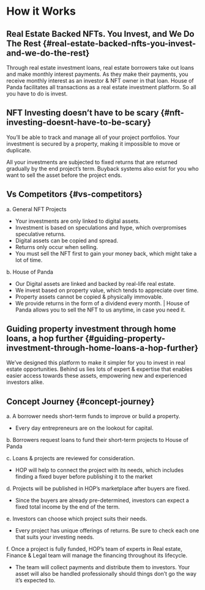 # How it Works

## Real Estate Backed NFTs. You Invest, and We Do The Rest {#real-estate-backed-nfts-you-invest-and-we-do-the-rest}

Through real estate investment loans, real estate borrowers take out loans and make monthly interest payments. As they make their payments, you receive monthly interest as an investor & NFT owner in that loan. House of Panda facilitates all transactions as a real estate investment platform. So all you have to do is invest.

## NFT Investing doesn’t have to be scary {#nft-investing-doesnt-have-to-be-scary}

You’ll be able to track and manage all of your project portfolios. Your investment is secured by a property, making it impossible to move or duplicate.

All your investments are subjected to fixed returns that are returned gradually by the end project’s term. Buyback systems also exist for you who want to sell the asset before the project ends.

## Vs Competitors {#vs-competitors}

a. General NFT Projects

- Your investments are only linked to digital assets.
- Investment is based on speculations and hype, which overpromises speculative returns.
- Digital assets can be copied and spread.
- Returns only occur when selling.
- You must sell the NFT first to gain your money back, which might take a lot of time.

b. House of Panda

- Our Digital assets are linked and backed by real-life real estate.
- We invest based on property value, which tends to appreciate over time.
- Property assets cannot be copied & physically immovable.
- We provide returns in the form of a dividend every month.
|  House of Panda allows you to sell the NFT to us anytime, in case you need it.

## Guiding property investment through home loans, a hop further {#guiding-property-investment-through-home-loans-a-hop-further}

We’ve designed this platform to make it simpler for you to invest in real estate opportunities. Behind us lies lots of expert & expertise that enables easier access towards these assets, empowering new and experienced investors alike.

## Concept Journey {#concept-journey}

a. A borrower needs short-term funds to improve or build a property.

- Every day entrepreneurs are on the lookout for capital.

b. Borrowers request loans to fund their short-term projects to House of Panda

c. Loans & projects are reviewed for consideration.

- HOP will help to connect the project with its needs, which includes finding a fixed buyer before publishing it to the market

d. Projects will be published in HOP’s marketplace after buyers are fixed.

- Since the buyers are already pre-determined, investors can expect a fixed total income by the end of the term.

e. Investors can choose which project suits their needs.

- Every project has unique offerings of returns. Be sure to check each one that suits your investing needs.

f. Once a project is fully funded, HOP’s team of experts in Real estate, Finance & Legal team will manage the financing throughout its lifecycle.

- The team will collect payments and distribute them to investors. Your asset will also be handled professionally should things don’t go the way it’s expected to.
